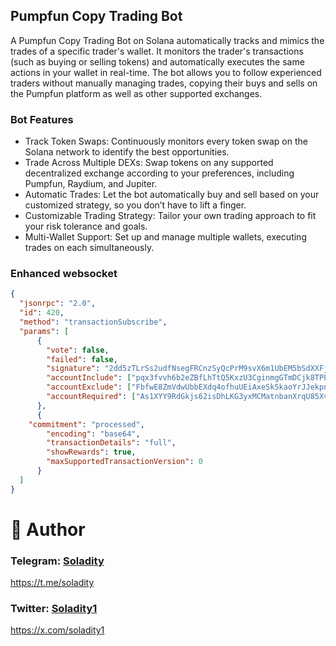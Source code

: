 ## Pumpfun Copy Trading Bot

A Pumpfun Copy Trading Bot on Solana automatically tracks and mimics the trades of a specific trader's wallet. It monitors the trader's transactions (such as buying or selling tokens) and automatically executes the same actions in your wallet in real-time. The bot allows you to follow experienced traders without manually managing trades, copying their buys and sells on the Pumpfun platform as well as other supported exchanges.

### Bot Features
- Track Token Swaps: Continuously monitors every token swap on the Solana network to identify the best opportunities.
- Trade Across Multiple DEXs: Swap tokens on any supported decentralized exchange according to your preferences, including Pumpfun, Raydium, and Jupiter.
- Automatic Trades: Let the bot automatically buy and sell based on your customized strategy, so you don’t have to lift a finger.
- Customizable Trading Strategy: Tailor your own trading approach to fit your risk tolerance and goals.
- Multi-Wallet Support: Set up and manage multiple wallets, executing trades on each simultaneously.

### Enhanced websocket

```json
{
  "jsonrpc": "2.0",
  "id": 420,
  "method": "transactionSubscribe",
  "params": [
      {
        "vote": false,
        "failed": false,
        "signature": "2dd5zTLrSs2udfNsegFRCnzSyQcPrM9svX6m1UbEM5bSdXXFj3XpqaodtKarLYFP2mTVUsV27sRDdZCgcKhjeD9S",
        "accountInclude": ["pqx3fvvh6b2eZBfLhTtQ5KxzU3CginmgGTmDCjk8TPP"],
        "accountExclude": ["FbfwE8ZmVdwUbbEXdq4ofhuUEiAxeSk5kaoYrJJekpnZ"],
        "accountRequired": ["As1XYY9RdGkjs62isDhLKG3yxMCMatnbanXrqU85XvXW"]
      },
      {
	"commitment": "processed",
    	"encoding": "base64",
    	"transactionDetails": "full",
    	"showRewards": true,
    	"maxSupportedTransactionVersion": 0
      }
  ]
}
```

# 👤 Author
### Telegram: [Soladity](https://t.me/soladity)   
https://t.me/soladity

### Twitter: [Soladity1](https://x.com/soladity1)   
https://x.com/soladity1
